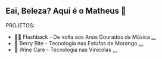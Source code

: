 ## Eai, Beleza? Aqui é o Matheus 👋

<!--
**matheusressu/matheusressu** is a ✨ _special_ ✨ repository because its `README.md` (this file) appears on your GitHub profile.

Here are some ideas to get you started:

- 🔭 I’m currently working on ...
- 🌱 I’m currently learning ...
- 👯 I’m looking to collaborate on ...
- 🤔 I’m looking for help with ...
- 💬 Ask me about ...
- 📫 How to reach me: ...
- 😄 Pronouns: ...
- ⚡ Fun fact: ...
-->
PROJETOS:
- 💽🎵 Flashback - De volta aos Anos Dourados da Música [...](https://github.com/Projeto-Individual-Flashback)
- 🍓 Berry Bite - Tecnologia nas Estufas de Morango [...](https://github.com/BerryBite)
- 🍷 Wine Care - Tecnologia nas Vinícolas [...](https://github.com/WineCare-Company)

